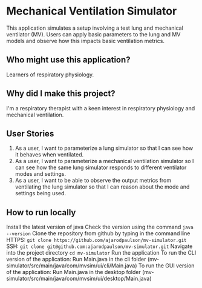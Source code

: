 # Mechanical Ventilation Simulator

This application simulates a setup involving a test lung and mechanical ventilator (MV). Users can apply basic parameters to the lung and MV models and observe how this impacts basic ventilation metrics.

## Who might use this application?
Learners of respiratory physiology.

## Why did I make this project?
I'm a respiratory therapist with a keen interest in respiratory physiology and mechanical ventilation.

## User Stories
1. As a user, I want to parameterize a lung simulator so that I can see how it behaves when ventilated.
2. As a user, I want to parameterize a mechanical ventilation simulator so I can see how the same lung simulator responds to different ventilator modes and settings.
3. As a user, I want to be able to observe the output metrics from ventilating the lung simulator so that I can reason about the mode and settings being used.

## How to run locally
Install the latest version of java
Check the version using the command
`java --version`
Clone the repository from github by typing in the command line
HTTPS: `git clone https://github.com/ajarodpaulson/mv-simulator.git`
SSH: `git clone git@github.com:ajarodpaulson/mv-simulator.git`
Navigate into the project directory
`cd mv-simulator`
Run the application
To run the CLI version of the application:
Run Main.java in the cli folder (mv-simulator/src/main/java/com/mvsim/ui/cli/Main.java)
To run the GUI version of the application:
Run Main.java in the desktop folder (mv-simulator/src/main/java/com/mvsim/ui/desktop/Main.java)